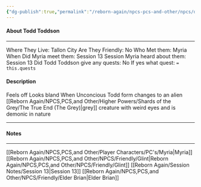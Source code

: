 ```yaml
---
{"dg-publish":true,"permalink":"/reborn-again/npcs-pcs-and-other/npcs/dead/todd-toddson/"}
---
```



#### About Todd Toddson
---
Where They Live: Tallon City 
Are They Friendly: No
Who Met them: Myria
When Did Myria meet them: Session 13
Session Myria heard about them: Session 13
Did Todd Toddson give any quests: No
	If yes what quest: `= this.quests`


#### Description
Feels off
Looks bland
When Unconcious 
Todd form changes to an alien [[Reborn Again/NPCS,PCS,and Other/Higher Powers/Shards of the Grey/The True End (The Grey)\|grey]] creature with weird eyes and is demonic in nature 

---

#### Notes
---

[[Reborn Again/NPCS,PCS,and Other/Player Characters/PC's/Myria\|Myria]]
[[Reborn Again/NPCS,PCS,and Other/NPCS/Friendly/Glint\|Reborn Again/NPCS,PCS,and Other/NPCS/Friendly/Glint]]
[[Reborn Again/Session Notes/Session 13\|Session 13]]
[[Reborn Again/NPCS,PCS,and Other/NPCS/Friendly/Elder Brian\|Elder Brian]]


